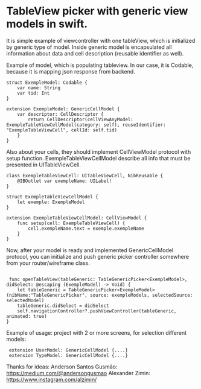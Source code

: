 # TableView picker with generic view models in swift.

It is simple example of viewcontroller with one tableView, which is initialized by generic type of model. Inside generic model is encapsulated all information about data and cell description (reusable identifier as well).


Example of model, which is populating tableview. In our case, it is Codable, because it is mapping json response from backend.
```
struct ExempleModel: Codable {
	var name: String
	var tid: Int
}

extension ExempleModel: GenericCellModel {
	var descriptor: CellDescriptor {
		return CellDescriptor(cellViewAnyModel: ExempleTableViewCellModel(category: self), reuseIdentifier: "ExempleTableViewCell", cellId: self.tid)
	}
}
```

Also about your cells, they should implement CellViewModel protocol with setup function. ExempleTableViewCellModel describe all info that must be presented in UITableViewCell.
```
class ExempleTableViewCell: UITableViewCell, NibReusable {
    @IBOutlet var exempleName: UILabel!
}

struct ExempleTableViewCellModel {
    let exemple: ExempleModel
}

extension ExempleTableViewCellModel: CellViewModel {
    func setup(cell: ExempleTableViewCell) {
        cell.exempleName.text = exemple.exempleName
    }
}
   ```

Now, after your model is ready and implemented GenericCellModel protocol, you can initialize and push generic picker controller somewhere from your router/wireframe class.
```
   
 func openTableView(tableGeneric: TableGenericPicker<ExempleModel>, didSelect: @escaping (ExempleModel) -> Void) {
	let tableGeneric = TableGenericPicker<ExempleModel>(nibName:"TableGenericPicker", source: exempleModels, selectedSource: selectedModel)
	tableGeneric.didSelect = didSelect
	self.navigationController?.pushViewController(tableGeneric, animated: true)
}
   ```
  
Example of usage: project with 2 or more screens, for selection different models:
```
 extension UserModel: GenericCellModel {....}
 extension TypeModel: GenericCellModel {....}
   ```
   
   
Thanks for ideas: 
Anderson Santos Gusmão: https://medium.com/@andersongusmao
Alexander Zimin: https://www.instagram.com/alzimin/
